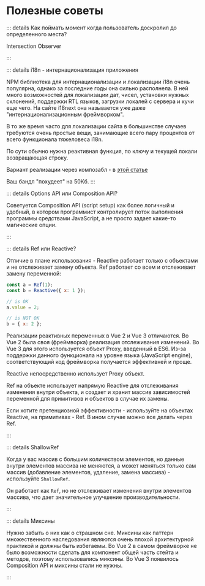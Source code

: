 # Полезные советы

::: details Как поймать момент когда пользователь доскролил до определенного места?

Intersection Observer

:::

<!-- В тройке есть только один кейс протекания. -->
<!-- Когда классы корневого элемента компонента совпадают с классами родителя. -->

::: details i18n - интернационализация приложения

NPM библиотека для интернационализации и локализации i18n очень популярна, однако за последние годы она сильно располнела. В ней много возможностей для локализации дат, чисел, установки нужных склонений, поддержки RTL языков, загрузки локалей с сервера и кучи еще чего. На сайте i18next она называется уже даже "интернационализационным фреймворком".

В то же время часто для локализации сайта в большинстве случаев требуются очень простые вещи, занимающие всего пару процентов от всего функционала тяжеловеса i18n.

По сути обычно нужна реактивная функция, по ключу и текущей локали возвращающая строку.

Вариант реализации через композабл - в [этой статье](https://habr.com/ru/articles/736530/)

Ваш бандл "похудеет" на 50Кб.
:::

::: details Options API или Composition API?

Советуется Composition API (script setup) как более логичный и удобный, в котором программист контролирует поток выполнения программы средствами JavaScript, а не просто задает какие-то магические опции.

:::

::: details Ref или Reactive?

Отличие в плане использования - Reactive работает только с объектами и не отслеживает замену объекта. Ref работает со всем и отслеживает замену переменной:

```js
const a = Ref(1);
const b = Reactive({ x: 1 });

// is OK
a.value = 2;

// is NOT OK
b = { x: 2 };
```

Реализации реактивных переменных в Vue 2 и Vue 3 отличаются. Во Vue 2 была своя (фреймворка) реализация отслеживания изменений. Во Vue 3 для этого используется объект Proxy, введенный в ES6. Из-за поддержки данного функционала на уровне языка (JavaScript engine), соответствующий код фреймворка получается эффективней и проще.

Reactive непосредственно использует Proxy объект.

Ref на объекте использует напрямую Reactive для отслеживания изменения внутри объекта, и создает и хранит массив зависимостей переменной для примитивов и объектов в случае их замены.

Если хотите претенциозной эффективности - используйте на объектах Reactive, на примитивах - Ref. В ином случае можно все делать через Ref.

:::

::: details ShallowRef

Когда у вас массив с большим количеством элементов, но данные внутри элементов массива не меняются, а может меняться только сам массив (добавление элементов, удаление, замена массива) - используйте `ShallowRef`.

Он работает как `Ref`, но не отслеживает изменения внутри элементов массива, что дает значительное улучшение производительности.

:::

::: details Миксины

Нужно забыть о них как о страшном сне. Миксины как паттерн множественного наследования являются очень плохой архитектурной практикой и должны быть избегаемы. Во Vue 2 в самом фреймворке не было возможности сделать для компонент общей часть стейта и методов, поэтому использовались миксины. Во Vue 3 появилось Composition API и миксины стали не нужны.

:::
